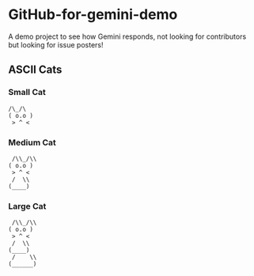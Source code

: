 # GitHub-for-gemini-demo

A demo project to see how Gemini responds, not looking for contributors but looking for issue posters!

## ASCII Cats

### Small Cat
```
/\_/\
( o.o )
 > ^ <
```

### Medium Cat
```
 /\\_/\\
( o.o )
 > ^ <
 /  \\
(____)
```

### Large Cat
```
 /\\_/\\
( o.o )
 > ^ <
 /  \\
(____)
 /    \\
(______)
```
